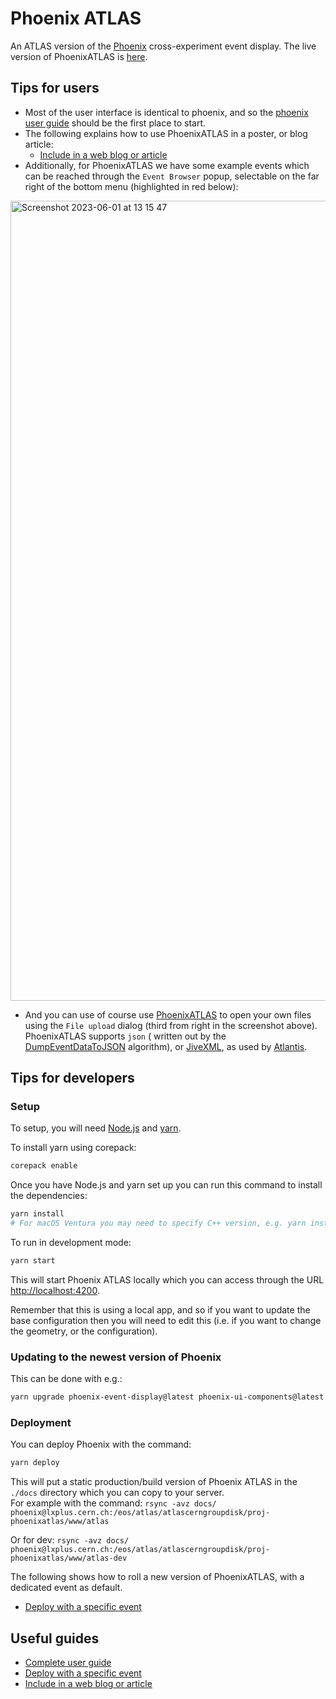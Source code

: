 # Phoenix ATLAS

An ATLAS version of the [Phoenix](https://github.com/hsf/phoenix) cross-experiment event display. The live version of PhoenixATLAS is [here](https://phoenixatlas.web.cern.ch/PhoenixATLAS/).


## Tips for users

* Most of the user interface is identical to phoenix, and so the [phoenix user guide](https://github.com/HSF/phoenix/blob/master/guides/users.md) should be the first place to start.
* The following explains how to use PhoenixATLAS in a poster, or blog article:
  * [Include in a web blog or article](./guides/phoenix-iframe.md)
* Additionally, for PhoenixATLAS we have some example events which can be reached through the `Event Browser` popup, selectable on the far right of the bottom menu (highlighted in red below):
<img width="1280" alt="Screenshot 2023-06-01 at 13 15 47" src="https://github.com/ATLAS-experiment/PhoenixATLAS/assets/6764617/ec5cacf4-92b8-4ea7-9199-cabbb0e1601f">

* And you can use of course use [PhoenixATLAS](https://phoenixatlas.web.cern.ch/PhoenixATLAS/) to open your own files using the `File upload` dialog (third from right in the screenshot above). PhoenixATLAS supports `json` ( written out by the [DumpEventDataToJSON](https://gitlab.cern.ch/atlas/athena/-/tree/master/Event/DumpEventDataToJSON) algorithm), or [JiveXML](https://twiki.cern.ch/twiki/bin/view/AtlasComputing/JiveXML), as used by [Atlantis](https://twiki.cern.ch/twiki/bin/view/AtlasComputing/Atlantis).

## Tips for developers
### Setup

To setup, you will need [Node.js](https://nodejs.org/en/download/) and [yarn](https://yarnpkg.com/).

To install yarn using corepack:

```sh
corepack enable
```

Once you have Node.js and yarn set up you can run this command to install the dependencies:

```sh
yarn install
# For macOS Ventura you may need to specify C++ version, e.g. yarn install -std=c++17
```

To run in development mode:

```sh
yarn start
```

This will start Phoenix ATLAS locally which you can access through the URL [http://localhost:4200](http://localhost:4200).

Remember that this is using a local app, and so if you want to update the base configuration then you will need to edit this (i.e. if you want to change the geometry, or the configuration).

### Updating to the newest version of Phoenix
This can be done with e.g.: 
```sh
yarn upgrade phoenix-event-display@latest phoenix-ui-components@latest
```

### Deployment

You can deploy Phoenix with the command:

```sh
yarn deploy
```

This will put a static production/build version of Phoenix ATLAS in the `./docs` directory which you can copy to your server.\
For example with the command: `rsync -avz docs/ phoenix@lxplus.cern.ch:/eos/atlas/atlascerngroupdisk/proj-phoenixatlas/www/atlas`

Or for dev:
`rsync -avz docs/ phoenix@lxplus.cern.ch:/eos/atlas/atlascerngroupdisk/proj-phoenixatlas/www/atlas-dev`

The following shows how to roll a new version of PhoenixATLAS, with a dedicated event as default.
* [Deploy with a specific event](./guides/deploy-specific-event.md)

## Useful guides

* [Complete user guide](https://github.com/HSF/phoenix/blob/master/guides/users.md)
* [Deploy with a specific event](./guides/deploy-specific-event.md)
* [Include in a web blog or article](./guides/phoenix-iframe.md)

